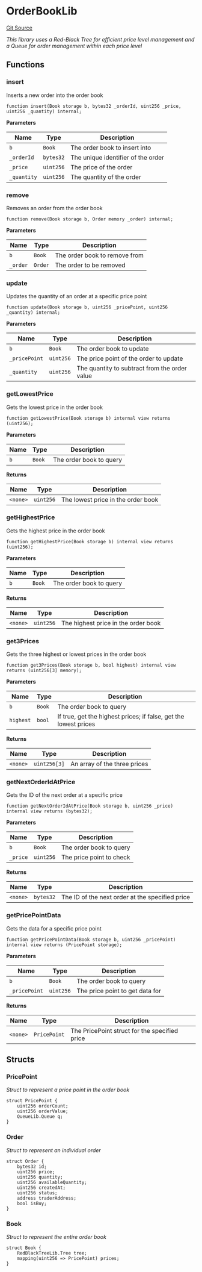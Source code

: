 # OrderBookLib
[Git Source](https://github.com/artechsoft/orderbook/blob/bbd55f017f77567506e5700d9133d68be9d96234/src/OrderBookLib.sol)

*This library uses a Red-Black Tree for efficient price level management and a Queue for order management within each price level*


## Functions
### insert

Inserts a new order into the order book


```solidity
function insert(Book storage b, bytes32 _orderId, uint256 _price, uint256 _quantity) internal;
```
**Parameters**

|Name|Type|Description|
|----|----|-----------|
|`b`|`Book`|The order book to insert into|
|`_orderId`|`bytes32`|The unique identifier of the order|
|`_price`|`uint256`|The price of the order|
|`_quantity`|`uint256`|The quantity of the order|


### remove

Removes an order from the order book


```solidity
function remove(Book storage b, Order memory _order) internal;
```
**Parameters**

|Name|Type|Description|
|----|----|-----------|
|`b`|`Book`|The order book to remove from|
|`_order`|`Order`|The order to be removed|


### update

Updates the quantity of an order at a specific price point


```solidity
function update(Book storage b, uint256 _pricePoint, uint256 _quantity) internal;
```
**Parameters**

|Name|Type|Description|
|----|----|-----------|
|`b`|`Book`|The order book to update|
|`_pricePoint`|`uint256`|The price point of the order to update|
|`_quantity`|`uint256`|The quantity to subtract from the order value|


### getLowestPrice

Gets the lowest price in the order book


```solidity
function getLowestPrice(Book storage b) internal view returns (uint256);
```
**Parameters**

|Name|Type|Description|
|----|----|-----------|
|`b`|`Book`|The order book to query|

**Returns**

|Name|Type|Description|
|----|----|-----------|
|`<none>`|`uint256`|The lowest price in the order book|


### getHighestPrice

Gets the highest price in the order book


```solidity
function getHighestPrice(Book storage b) internal view returns (uint256);
```
**Parameters**

|Name|Type|Description|
|----|----|-----------|
|`b`|`Book`|The order book to query|

**Returns**

|Name|Type|Description|
|----|----|-----------|
|`<none>`|`uint256`|The highest price in the order book|


### get3Prices

Gets the three highest or lowest prices in the order book


```solidity
function get3Prices(Book storage b, bool highest) internal view returns (uint256[3] memory);
```
**Parameters**

|Name|Type|Description|
|----|----|-----------|
|`b`|`Book`|The order book to query|
|`highest`|`bool`|If true, get the highest prices; if false, get the lowest prices|

**Returns**

|Name|Type|Description|
|----|----|-----------|
|`<none>`|`uint256[3]`|An array of the three prices|


### getNextOrderIdAtPrice

Gets the ID of the next order at a specific price


```solidity
function getNextOrderIdAtPrice(Book storage b, uint256 _price) internal view returns (bytes32);
```
**Parameters**

|Name|Type|Description|
|----|----|-----------|
|`b`|`Book`|The order book to query|
|`_price`|`uint256`|The price point to check|

**Returns**

|Name|Type|Description|
|----|----|-----------|
|`<none>`|`bytes32`|The ID of the next order at the specified price|


### getPricePointData

Gets the data for a specific price point


```solidity
function getPricePointData(Book storage b, uint256 _pricePoint) internal view returns (PricePoint storage);
```
**Parameters**

|Name|Type|Description|
|----|----|-----------|
|`b`|`Book`|The order book to query|
|`_pricePoint`|`uint256`|The price point to get data for|

**Returns**

|Name|Type|Description|
|----|----|-----------|
|`<none>`|`PricePoint`|The PricePoint struct for the specified price|


## Structs
### PricePoint
*Struct to represent a price point in the order book*


```solidity
struct PricePoint {
    uint256 orderCount;
    uint256 orderValue;
    QueueLib.Queue q;
}
```

### Order
*Struct to represent an individual order*


```solidity
struct Order {
    bytes32 id;
    uint256 price;
    uint256 quantity;
    uint256 availableQuantity;
    uint256 createdAt;
    uint256 status;
    address traderAddress;
    bool isBuy;
}
```

### Book
*Struct to represent the entire order book*


```solidity
struct Book {
    RedBlackTreeLib.Tree tree;
    mapping(uint256 => PricePoint) prices;
}
```

